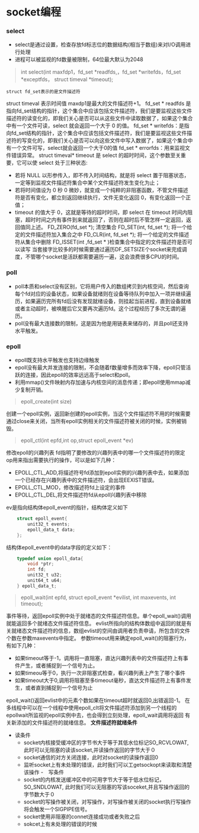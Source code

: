# socket编程

### select
- select是通过设置，检查存放fd标志位的数据结构(相当于数组)来对I/O调用进行处理
- 进程可以被监视的fd数量被限制，64位最大默认为2048
>int select(int maxfdp1，fd_set *readfds,，fd_set  *writefds，fd_set *exceptfds， struct timeval *timeout);

	struct fd_set表示的是文件描述符
struct timeval 表示时间值
maxdp1是最大的文件描述符+1。
fd_set \* readfds 是指向fd_set结构的指针，这个集合中应该包括文件描述符，我们是要监视这些文件描述符的读变化的，即我们关心是否可以从这些文件中读取数据了，如果这个集合中有一个文件可读，select 就会返回一个大于 0 的值。
fd_set  \* writefds：是指向fd_set结构的指针，这个集合中应该包括文件描述符，我们是要监视这些文件描述符的写变化的，即我们关心是否可以向这些文件中写入数据了，如果这个集合中有一个文件可写，select就会返回一个大于0的值
fd_set \* errorfds：用来监视文件错误异常。
struct timeval\* timeout 是 select 的超时时间，这个参数至关重要，它可以使 select 处于三种状态:
- 若将 NULL 以形参传入，即不传入时间结构，就是将 select 置于阻塞状态，一定等到监视文件描述符集合中某个文件描述符发生变化为止；
- 若将时间值设为 0 秒 0 微妙，就变成一个纯粹的非阻塞函数，不管文件描述符是否有变化，都立刻返回继续执行，文件无变化返回 0，有变化返回一个正值；
- timeout 的值大于 0，这就是等待的超时时间，即 select 在 timeout 时间内阻塞，超时时间之内有事件到来就返回了，否则在超时后不管怎样一定返回，返回值同上述。
FD_ZERO(fd_set \*); 清空集合
FD_SET(int, fd_set \*); 将一个给定的文件描述符加入集合之中
FD_CLR(int, fd_set \*); 将一个给定的文件描述符从集合中删除
FD_ISSET(int ,fd_set \* )检查集合中指定的文件描述符是否可以读写
当套接字比较多的时候需要通过遍历DF_SETSIZE个socket来完成调度，不管哪个socket是活跃都需要遍历一遍，这会浪费很多CPU的时间。

### poll
- poll本质和select没有区别，它将用户传入的数组拷贝到内核空间，然后查询每个fd对应的设备状态，如果设备就绪则在设备等待队列中加入一项并继续遍历，如果遍历完所有fd后没有发现就绪设备，则挂起当前进程，直到设备就绪或者主动超时，被唤醒后它又要再次遍历fd。这个过程经历了多次无谓的遍历。
- poll没有最大连接数的限制，这是因为他是用链表来储存的，并且poll还支持水平触发。

### epoll
- epoll既支持水平触发也支持边缘触发
- epoll没有最大并发连接的限制，不会随着f数量增多而效率下降，epoll只管活跃的连接，因此epoll的效率远远高于select和poll。
- 利用mmap()文件映射内存加速与内核空间的消息传递；即epoll使用mmap减少复制开销。
> epoll_create(int size)

创建一个epoll实例，返回新创建的epoll实例，当这个文件描述符不用的时候需要通过close来关闭，当所有epoll实例相关的文件描述符被关闭的时候，实例被销毁。
> epoll_ctl(int epfd,int op,struct epoll_event *ev)

 修改epoll的兴趣列表
 fd指明了要修改的兴趣列表中的哪一个文件描述符的限定
 op用来指出需要执行的操作，可以是如下几种：
- EPOLL_CTL_ADD,将描述符号fd添加到epoll实例的兴趣列表中去，如果添加一个已经存在兴趣列表中的文件描述符，会出现EEXIST错误。
- EPOLL_CTL_MOD，修改描述符fd上设定的事件
- EPOLL_CTL_DEL,将文件描述符fd从epoll兴趣列表中移除

ev是指向结构体epoll_event的指针，结构体定义如下
```C
	struct epoll_event{
    	unit32_t events;
        epoll_data_t data;
    };
```
结构体epoll_event中的data字段的定义如下：
```c
	typedef union epoll_data{
    	void *ptr;
        int fd;
        unit32_t u32;
        unit64_t u64;
    } epoll_data_t;
```
> epoll_wait(int epfd, struct epoll_event *evilist, int maxevents, int timeout);

事件等待，返回epoll实例中处于就绪态的文件描述符信息。单个epoll_wait()调用就能返回多个就绪态文件描述符信息。
evlist所指向的结构体数组中返回的就是有关就绪态文件描述符的信息，数组evlist的空间由调用者负责申请，所包含的文件个数在参数maxevents中指定。
参数timeout用来确定epoll_wait()的阻塞行为，有如下几种：
- 如果timeout等于-1，调用将一直阻塞，直达兴趣列表中的文件描述符上有事件产生，或者捕捉到一个信号为止。
- 如果timeou等于0，执行一次非阻塞式检查，看兴趣列表上产生了哪个事件
- 如果timeout大于0,调用将阻塞至多timeout毫秒，直达文件描述符上有事件发生，或者直到捕捉到一个信号为止

epoll_wait()返回evlist中的元素个数如果在timeout超时就返回0,出错返回-1。
在多线程中可以在一个线程中使用epoll_clt将文件描述符添加到另一个线程的epollwait所监视的epoll实例中去，也会得到立刻处理，epoll_wait调用将返回 有关新添加的文件描述符的就绪信息。
**文件描述符就绪条件**

- 读条件
	- socket内核接受缓冲区的字节书大于等于其低水位标记SO\_RCVLOWAT,此时可以无阻塞的读该socket,并读操作返回的字节大于０
	- socket通信的对方关闭连接，此时对socket的读操作返回0
	- 监听socket上有未处理的错误，此时我们可以工getsockopt来读取和清楚该操作
-　写条件
	- socket的内核发送缓冲区中的可用字节大于等于低水位标记，SO\_SNDLOWAT, 此时我们可以无阻塞的写该soceket,并且写操作返回的字节数大于０
	- socket的写操作被关闭，对写操作，对写操作被关闭的socket执行写操作将会触发一个SIGPIPE信号。
	- socket使用非阻塞的connet连接成功或者失败之后
	- sokcet上有未处理的错误的时候

	